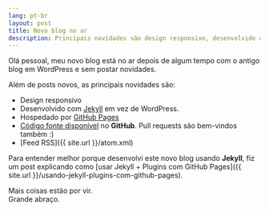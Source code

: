 ```yaml
---
lang: pt-br
layout: post
title: Novo blog no ar
description: Principais novidades são design responsivo, desenvolvido com Jekyll + Plugins e hospedado por GitHub Pages.
---
```

Olá pessoal, meu novo blog está no ar depois de algum tempo com o antigo blog em WordPress e sem postar novidades.

Além de posts novos, as principais novidades são:

* Design responsivo
* Desenvolvido com [Jekyll](https://github.com/mojombo/jekyll) em vez de WordPress.
* Hospedado por [GitHub Pages](http://pages.github.com)
* [Código fonte disponível](https://github.com/leandroadacosta/leandroadacosta.github.com) no **GitHub**. Pull requests são bem-vindos também :)
* [Feed RSS]({{ site.url }}/atom.xml)

Para entender melhor porque desenvolvi este novo blog usando **Jekyll**, fiz um post explicando como [usar Jekyll + Plugins com GitHub Pages]({{ site.url }}/usando-jekyll-plugins-com-github-pages).

Mais coisas estão por vir.
<br>
Grande abraço.
